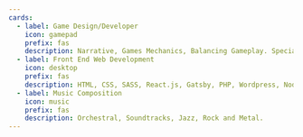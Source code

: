 ```yaml
---
cards:
  - label: Game Design/Developer
    icon: gamepad
    prefix: fas
    description: Narrative, Games Mechanics, Balancing Gameplay. Specialises in casual, Action and Role Playing Game (RPG). C# with Unity3D & Unrealscript with Unreal Development Kit (UDK).
  - label: Front End Web Development
    icon: desktop
    prefix: fas
    description: HTML, CSS, SASS, React.js, Gatsby, PHP, Wordpress, Node.js, Express.js, Webpack.
  - label: Music Composition
    icon: music
    prefix: fas
    description: Orchestral, Soundtracks, Jazz, Rock and Metal.
---
```

